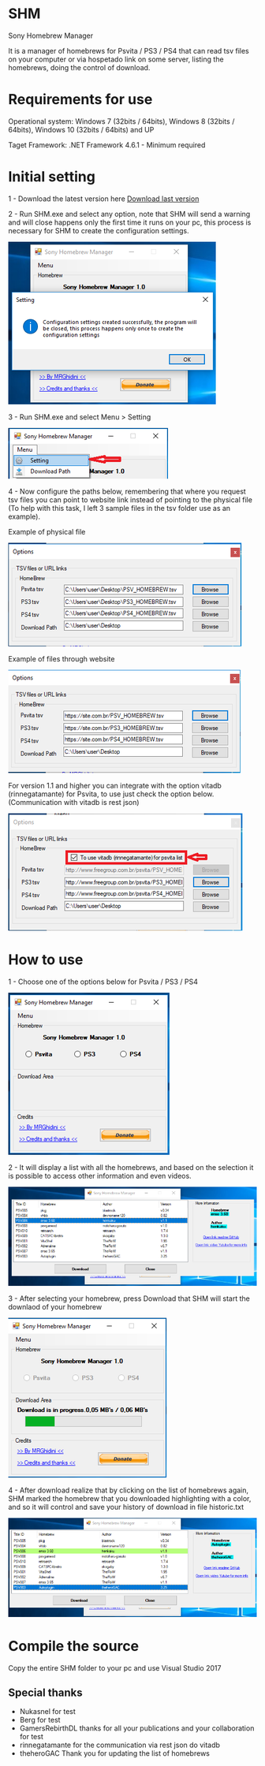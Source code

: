 # SHM
Sony Homebrew Manager

It is a manager of homebrews for Psvita / PS3 / PS4 that can read tsv files on your computer or via hospetado link on some server, listing the homebrews, doing the control of download.

# Requirements for use

Operational system:
Windows 7 (32bits / 64bits), Windows 8 (32bits / 64bits), Windows 10 (32bits / 64bits) and UP

Taget Framework:
.NET Framework 4.6.1 - Minimum required

# Initial setting

1 - Download the latest version here [Download last version](https://github.com/MRGhidini/SHM/releases/latest)

2 - Run SHM.exe and select any option, note that SHM will send a warning and will close  happens only the first time it runs on your pc, this process is necessary for SHM to create the configuration settings.

![Screenshot](img/config.PNG)

3 - Run SHM.exe and select Menu > Setting

![Screenshot](img/setting.png)

4 - Now configure the paths below, remembering that where you request tsv files you can point to website link instead of pointing to the physical file (To help with this task, I left 3 sample files in the tsv folder use as an example).

Example of physical file

![Screenshot](img/path.PNG)

Example of files through website

![Screenshot](img/pathlink.PNG)

For version 1.1 and higher you can integrate with the option vitadb (rinnegatamante) for Psvita, to use just check the option below. (Communication with vitadb is rest json)

![Screenshot](img/vitadb.png)


# How to use

1 - Choose one of the options below for Psvita / PS3 / PS4

![Screenshot](img/user1.PNG)

2 - It will display a list with all the homebrews, and based on the selection it is possible to access other information and even videos.

![Screenshot](img/listview.PNG)

3 - After selecting your homebrew, press Download that SHM will start the downlaod of your homebrew

![Screenshot](img/download.png)

4 - After download realize that by clicking on the list of homebrews again, SHM marked the homebrew that you downloaded highlighting with a color, and so it will control and save your history of download in file historic.txt

![Screenshot](img/afterdonwload.png)

# Compile the source

Copy the entire SHM folder to your pc and use Visual Studio 2017

## Special thanks  
- Nukasnel for test
- Berg for test
- GamersRebirthDL thanks for all your publications and your collaboration for test
- rinnegatamante for the communication via rest json do vitadb
- theheroGAC Thank you for updating the list of homebrews
